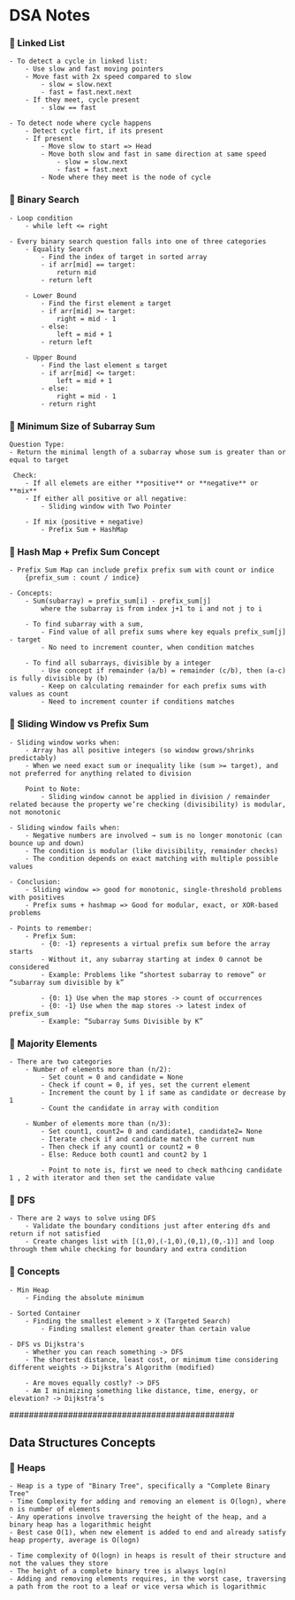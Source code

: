 # DSA Notes

### 🌟 Linked List
    - To detect a cycle in linked list:
        - Use slow and fast moving pointers 
        - Move fast with 2x speed compared to slow
            - slow = slow.next
            - fast = fast.next.next 
        - If they meet, cycle present 
            - slow == fast 

    - To detect node where cycle happens
        - Detect cycle firt, if its present 
        - If present
            - Move slow to start => Head 
            - Move both slow and fast in same direction at same speed
                - slow = slow.next 
                - fast = fast.next 
            - Node where they meet is the node of cycle

### 🌟 Binary Search 
    - Loop condition
        - while left <= right

    - Every binary search question falls into one of three categories
        - Equality Search
            - Find the index of target in sorted array
            - if arr[mid] == target:
                return mid
            - return left

        - Lower Bound
            - Find the first element ≥ target
            - if arr[mid] >= target:
                right = mid - 1
            - else:
                left = mid + 1
            - return left

        - Upper Bound
            - Find the last element ≤ target
            - if arr[mid] <= target:
                left = mid + 1
            - else:
                right = mid - 1
            - return right

### 🌟 Minimum Size of Subarray Sum
    Question Type:
    - Return the minimal length of a subarray whose sum is greater than or equal to target

     Check:
        - If all elemets are either **positive** or **negative** or **mix**
        - If either all positive or all negative:
            - Sliding window with Two Pointer

        - If mix (positive + negative)
            - Prefix Sum + HashMap

### 🌟 Hash Map + Prefix Sum Concept
    - Prefix Sum Map can include prefix prefix sum with count or indice
        {prefix_sum : count / indice}
    
    - Concepts: 
        - Sum(subarray) = prefix_sum[i] - prefix_sum[j]
            where the subarray is from index j+1 to i and not j to i

        - To find subarray with a sum, 
            - Find value of all prefix sums where key equals prefix_sum[j] - target
            - No need to increment counter, when condition matches

        - To find all subarrays, divisible by a integer
            - Use concept if remainder (a/b) = remainder (c/b), then (a-c) is fully divisible by (b)
            - Keep on calculating remainder for each prefix sums with values as count 
            - Need to increment counter if conditions matches

### 🌟 Sliding Window vs Prefix Sum 
    - Sliding window works when:
        - Array has all positive integers (so window grows/shrinks predictably)
        - When we need exact sum or inequality like (sum >= target), and not preferred for anything related to division

        Point to Note:
            - Sliding window cannot be applied in division / remainder related because the property we’re checking (divisibility) is modular, not monotonic

    - Sliding window fails when:
        - Negative numbers are involved → sum is no longer monotonic (can bounce up and down)
        - The condition is modular (like divisibility, remainder checks)
        - The condition depends on exact matching with multiple possible values

    - Conclusion:
        - Sliding window => good for monotonic, single-threshold problems with positives
        - Prefix sums + hashmap => Good for modular, exact, or XOR-based problems

    - Points to remember:
        - Prefix Sum:
            - {0: -1} represents a virtual prefix sum before the array starts
            - Without it, any subarray starting at index 0 cannot be considered
            - Example: Problems like “shortest subarray to remove” or “subarray sum divisible by k”
            
            - {0: 1} Use when the map stores -> count of occurrences
            - {0: -1} Use when the map stores -> latest index of prefix_sum
            - Example: “Subarray Sums Divisible by K”

### 🌟 Majority Elements
    - There are two categories
        - Number of elements more than (n/2):
            - Set count = 0 and candidate = None
            - Check if count = 0, if yes, set the current element 
            - Increment the count by 1 if same as candidate or decrease by 1
            - Count the candidate in array with condition

        - Number of elements more than (n/3):
            - Set count1, count2= 0 and candidate1, candidate2= None
            - Iterate check if and candidate match the current num 
            - Then check if any count1 or count2 = 0
            - Else: Reduce both count1 and count2 by 1

            - Point to note is, first we need to check mathcing candidate 1 , 2 with iterator and then set the candidate value

### 🌟 DFS 
    - There are 2 ways to solve using DFS 
        - Validate the boundary conditions just after entering dfs and return if not satisfied
        - Create changes list with [(1,0),(-1,0),(0,1),(0,-1)] and loop through them while checking for boundary and extra condition 

### 🌟 Concepts
    - Min Heap
        - Finding the absolute minimum

    - Sorted Container
        - Finding the smallest element > X (Targeted Search)
            - Finding smallest element greater than certain value

    - DFS vs Dijkstra's
        - Whether you can reach something -> DFS
        - The shortest distance, least cost, or minimum time considering different weights -> Dijkstra’s Algorithm (modified)

        - Are moves equally costly? -> DFS
        - Am I minimizing something like distance, time, energy, or elevation? -> Dijkstra’s

##############################################

## Data Structures Concepts
### 📌 Heaps
    - Heap is a type of "Binary Tree", specifically a "Complete Binary Tree"
    - Time Complexity for adding and removing an element is O(logn), where n is number of elements 
    - Any operations involve traversing the height of the heap, and a binary heap has a logarithmic height
    - Best case O(1), when new element is added to end and already satisfy heap property, average is O(logn)

    - Time complexity of O(logn) in heaps is result of their structure and not the values they store
    - The height of a complete binary tree is always log(n)
    - Adding and removing elements requires, in the worst case, traversing a path from the root to a leaf or vice versa which is logarithmic



